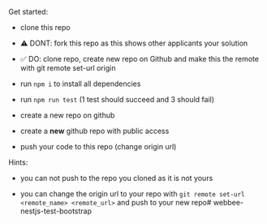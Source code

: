 Get started:

- clone this repo

- ⚠️ DONT: fork this repo as this shows other applicants your solution

- ✅ DO: clone repo, create new repo on Github and make this the remote with git remote set-url origin

- run `npm i` to install all dependencies

- run `npm run test` (1 test should succeed and 3 should fail)

- create a new repo on github

- create a **new** github repo with public access

- push your code to this repo (change origin url)



Hints:

- you can not push to the repo you cloned as it is not yours

- you can change the origin url to your repo with `git remote set-url <remote_name> <remote_url>` and push to your new repo# webbee-nestjs-test-bootstrap
